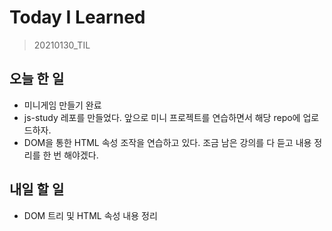 # Today I Learned

> 20210130_TIL <br>

## 오늘 한 일

- 미니게임 만들기 완료
- js-study 레포를 만들었다. 앞으로 미니 프로젝트를 연습하면서 해당 repo에 업로드하자.
- DOM을 통한 HTML 속성 조작을 연습하고 있다. 조금 남은 강의를 다 듣고 내용 정리를 한 번 해야겠다.

## 내일 할 일

- DOM 트리 및 HTML 속성 내용 정리
